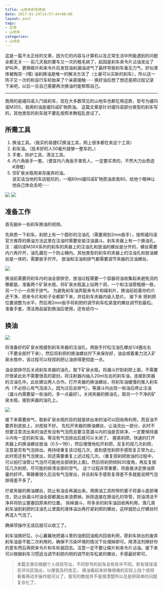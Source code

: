 ```yaml
---
title: 山地车刹车换血
date: 2017-01-24T14:57:44+08:00
layout: post
tags:
- 日常
- 山地车
categories:
- 山地车
---
```


这是一篇不太正经的文章，因为它的内容与计算机以及正常生活中所能遇到的问题全都无关······ 前几天我的寨车又一次的粗毛病了，起因是刹车来令片沾油发出了驴叫声，更换碟片和来令片后发现油刹漏油进气了最终导致刹车毫无力气，好似液体被掏空···(噗) 油刹换油是唯一的解决方法了（土豪可以买新的刹车），所以这一阵子又一次的和自行车轮胎来了个亲密接触······ 换好油后想了想还是把过程记录下来吧，以后一旦自己需要再次换油时能帮帮自己。

<!--more-->

----

我用的是禧玛诺入门级刹车，现在大多数常见的山地车也都在用这款，型号为禧玛诺M355，我用的油是禧玛诺矿物质油。 这篇文章是针对禧玛诺部分类型的刹车写的，其他类型的刹车就不要乱按照本教程乱尝试了。

## 所需工具

1. 换油工具。（我买的易捷EZ换油工具，网上很多都在卖这个工具）  
2. 刹车油。（技术好的人50毫升就够一整车的。）  
3. 手套，防护工具，清洁工具。  
4. 内六角扳手一套。（便宜内六角扳手害死人，一定要买贵的，不然大力出奇迹 #滑稽）  
5. 空矿泉水瓶用来存废弃的油。  
    说实话当地的车店挺坑的，一瓶60ml禧玛诺矿物质油卖我80。给他个眼神让他自己体会去吧······  

![](images/brake-bleed-kit.jpgbleed-tools.jpg)
![](images/brake-bleed-kit.jpgIMG_20170122_220057.jpg)

## 准备工作

首先脑补一些刹车换油的视频。

先熟悉一下刹车。刹把上有一个圆形的注油孔（需要用到2mm扳手），按照禧玛诺官方推荐的换油方法这里在注油时需要安装注油漏斗。刹车夹器上有一个换油孔， 注：禧玛诺M3XX系列的刹车的夹器上的注油孔和放油的螺丝是分开的，螺丝需要内六角拧开，油孔藏在一个防尘帽内。其他类型的刹车的夹器上的注油孔和放油螺丝是一体的，需要扳手拧开。 放油和注油和排气都需要调节夹器的注油螺丝。

![](images/brake-bleed-kit.jpgIMG_20170122_213246.jpg)

换油前需要将刹车内的油全部排空，放油过程需要一个容器将油收集起来避免流的哪都是。准备两个矿泉水瓶，将矿泉水瓶盖上钻两个洞，一个和注油管粗细一致，另一个小一点用于排气。 为避免刹车油弄脏来令片和碟刹片，换油前趁着你的爪还干净，把来令片和轮子全都卸下来，并往刹车夹器内装入垫片。 接下来 把刹把位置调整为水平，然后用2mm扳手将刹把的调节刹车松紧度的螺丝调节到最松。 准备手套，清洁用品留到换油后使用，还有纸巾～

## 换油

![](images/brake-bleed-kit.jpgIMG_20170122_215350.jpg)

将准备好的矿泉水瓶接到刹车夹器的注油孔，用扳手拧松注油孔螺丝1/4圈左右（不要全部拧下来），然后将刹把的换油螺丝拧下来保存好，油会顺着重力流入矿泉水瓶中，该过程可以轻捏刹把让油排得更彻底一点。

油全部排尽后关闭刹车夹器的油孔，取下矿泉水瓶，将漏斗拧到刹把上面，不需要拧很紧此处不需要很高的密封。将注射器内抽入20ml左右的刹车油，连接到夹器的注油孔中。此处建议两人合作。打开夹器的换油螺丝，将刹车油缓慢的推入刹车内（不必担心有气泡进入，因为过后会排气）。等漏斗内出现一些油后停止注油（漏斗内需要留一些油的，多一点最好）。关闭夹器的换油孔，取另一个干净的矿泉水瓶，接到夹器的油孔上。

![](images/brake-bleed-kit.jpgIMG_20170122_215641.jpg)

接下来需要排气，取新矿泉水瓶的目的就是排出来的油可以回收再利用，而且油不要弄到皮肤上，对皮肤不好。 先松开夹器的换油螺丝，让油流出一部分，此时不但要注意流出来的油还有没有气泡而且要注意漏斗内的油是否排净，一定要保持漏斗内有一定的刹车油。等没有气泡排出后就可以关闭了。 握紧刹把，快速的打开夹器上的换油螺丝放油（0.5～1秒），然后慢慢地松开刹把，反复的捏几次刹把，注意是否有气泡排出。再持续重复该过程几次，直到感觉刹把手感恢复正常为止。此时若还有气泡冒出，则还需要重复上述过程几次。（重复捏刹把放油的过程中，可以拍打油管让气泡尽可能地全部排到上面)。然后将刹把倾斜30度角，再反复按压几次刹把，尽可能的排清全部的空气。 这个过程非常重要，将直接决定换油质量的好坏。等静置很久后没有气泡冒出，并且刹车手感恢复得差不多就能说明气泡排得差不多了。

拧紧夹器的换油螺丝，防止有油会再漏出来。用换油工具附带的塞子将漏斗底部堵住，防止拆漏斗时油全部都漏出来浪费掉。拆除连接在换油孔的导管，将油清洁干净并将防尘塞塞回原来的位置。 拆掉漏斗，将多余的刹车油回收再利用，滴几滴刹车油到刹把的注油孔让里面的液体溢出再拧紧刹把的螺丝，这样就防止拧螺丝时再混入气泡了。

确保项操作无误后就可以收工了。

刹车油换好后，小心翼翼地把漏斗里的油倒回油瓶内回收利用，原刹车排出的废弃刹车油是不能二次利用的，确保不污染环境的情况下处理掉即可。用清洁剂擦好你的爱车然后再把来令片和车轮装回去。注意一定不要让碟片和来令片沾油。接下来可以根据刹车习惯适当调节刹把内侧的调节刹车松紧的螺丝，手感最好即可。

> 本篇文章仅根据个人经验写出，不同型号的刹车会有些许不同，若有错误请在评论区指出，以便我及时改正。
> 换油看起来好像很难的实际上找个视频看看再动手操作就可以了，我写的教程并不是很清楚所以总是把简单的问题复杂化了。
